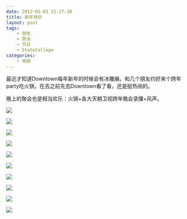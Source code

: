 ```yaml
---
date: 2012-01-01 21:27:30
title: 新年快乐
layout: post
tags:
    - 朋友
    - 聚会
    - 节日
    - StateCollege
categories:
    - 相册
---
```

最近才知道Downtown每年新年的时候会有冰雕展。和几个朋友约好来个跨年party吃火锅，在去之前先去Downtown看了看，还是挺热闹的。

晚上的聚会也是相当欢乐：火锅+各大天朝卫视跨年晚会录播+风声。

![](http://pic.ztpala.com/wp-content/uploads/2012/01/IMG_3432-1024x682.jpg)

![](http://pic.ztpala.com/wp-content/uploads/2012/01/IMG_3433-1024x682.jpg)

![](http://pic.ztpala.com/wp-content/uploads/2012/01/IMG_3436-1024x682.jpg)

![](http://pic.ztpala.com/wp-content/uploads/2012/01/IMG_3448-1024x682.jpg)

![](http://pic.ztpala.com/wp-content/uploads/2012/01/IMG_3452-1024x682.jpg)

![](http://pic.ztpala.com/wp-content/uploads/2012/01/IMG_3453-1024x682.jpg)

![](http://pic.ztpala.com/wp-content/uploads/2012/01/IMG_3460-1024x682.jpg)

![](http://pic.ztpala.com/wp-content/uploads/2012/01/IMG_3471-1024x682.jpg)

![](http://pic.ztpala.com/wp-content/uploads/2012/01/IMG_3417-1024x682.jpg)

![](http://pic.ztpala.com/wp-content/uploads/2012/01/IMG_3419-1024x682.jpg)